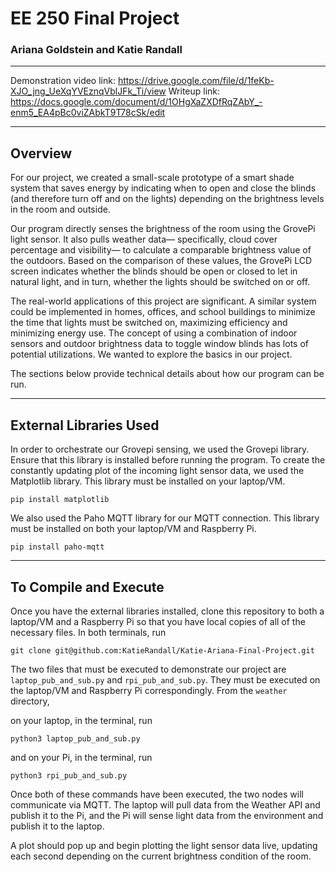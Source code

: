 # EE 250 Final Project
### Ariana Goldstein and Katie Randall

___
Demonstration video link: https://drive.google.com/file/d/1feKb-XJO_jng_UeXqYVEznqVblJFk_Ti/view
Writeup link: https://docs.google.com/document/d/1OHgXaZXDfRqZAbY_-enm5_EA4pBc0viZAbkT9T78cSk/edit
___

## **Overview**
For our project, we created a small-scale prototype of a smart shade system that saves energy by indicating when to open and close the blinds (and therefore turn off and on the lights) depending on the brightness levels in the room and outside.

Our program directly senses the brightness of the room using the GrovePi light sensor. It also pulls weather data— specifically, cloud cover percentage and visibility— to calculate a comparable brightness value of the outdoors. Based on the comparison of these values, the GrovePi LCD screen indicates whether the blinds should be open or closed to let in natural light, and in turn, whether the lights should be switched on or off.

The real-world applications of this project are significant. A similar system could be implemented in homes, offices, and school buildings to minimize the time that lights must be switched on, maximizing efficiency and minimizing energy use. The concept of using a combination of indoor sensors and outdoor brightness data to toggle window blinds has lots of potential utilizations. We wanted to explore the basics in our project.

The sections below provide technical details about how our program can be run.
___

## **External Libraries Used**
In order to orchestrate our Grovepi sensing, we used the Grovepi library. Ensure that this library is installed before running the program. To create the constantly updating plot of the incoming light sensor data, we used the Matplotlib library. This library must be installed on your laptop/VM.
```
pip install matplotlib
```

We also used the Paho MQTT library for our MQTT connection. This library must be installed on both your laptop/VM and Raspberry Pi.
```
pip install paho-mqtt
```

___

## **To Compile and Execute**
Once you have the external libraries installed, clone this repository to both a laptop/VM and a Raspberry Pi so that you have local copies of all of the necessary files. In both terminals, run
```
git clone git@github.com:KatieRandall/Katie-Ariana-Final-Project.git
```
The two files that must be executed to demonstrate our project are `laptop_pub_and_sub.py` and `rpi_pub_and_sub.py`. They must be executed on the laptop/VM and Raspberry Pi correspondingly. From the `weather` directory,

on your laptop, in the terminal, run
```
python3 laptop_pub_and_sub.py
```

and on your Pi, in the terminal, run
```
python3 rpi_pub_and_sub.py
```

Once both of these commands have been executed, the two nodes will communicate via MQTT. The laptop will pull data from the Weather API and publish it to the Pi, and the Pi will sense light data from the environment and publish it to the laptop. 

A plot should pop up and begin plotting the light sensor data live, updating each second depending on the current brightness condition of the room.